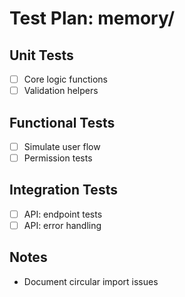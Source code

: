 # Test Plan: memory/

## Unit Tests
- [ ] Core logic functions
- [ ] Validation helpers

## Functional Tests
- [ ] Simulate user flow
- [ ] Permission tests

## Integration Tests
- [ ] API: endpoint tests
- [ ] API: error handling

## Notes
- Document circular import issues
